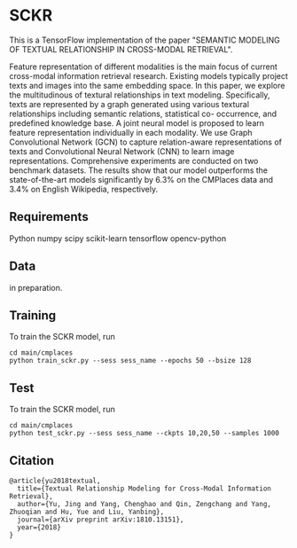 # SCKR

This is a TensorFlow implementation of the paper "SEMANTIC MODELING OF TEXTUAL RELATIONSHIP IN CROSS-MODAL RETRIEVAL".

Feature representation of different modalities is the main focus of current cross-modal information retrieval research. Existing models typically project texts and images into the same embedding space. In this paper, we explore the multitudinous of textural relationships in text modeling. Specifically, texts are represented by a graph generated using various textural relationships including semantic relations, statistical co- occurrence, and predefined knowledge base. A joint neural model is proposed to learn feature representation individually in each modality. We use Graph Convolutional Network (GCN) to capture relation-aware representations of texts and Convolutional Neural Network (CNN) to learn image representations. Comprehensive experiments are conducted on two benchmark datasets. The results show that our model outperforms the state-of-the-art models significantly by 6.3% on the CMPlaces data and 3.4% on English Wikipedia, respectively.

## Requirements

Python
numpy
scipy
scikit-learn
tensorflow
opencv-python

## Data

in preparation.

## Training

To train the SCKR model, run
```
cd main/cmplaces
python train_sckr.py --sess sess_name --epochs 50 --bsize 128
```

## Test

To train the SCKR model, run
```
cd main/cmplaces
python test_sckr.py --sess sess_name --ckpts 10,20,50 --samples 1000
```

## Citation
```
@article{yu2018textual,
  title={Textual Relationship Modeling for Cross-Modal Information Retrieval},
  author={Yu, Jing and Yang, Chenghao and Qin, Zengchang and Yang, Zhuoqian and Hu, Yue and Liu, Yanbing},
  journal={arXiv preprint arXiv:1810.13151},
  year={2018}
}
```
